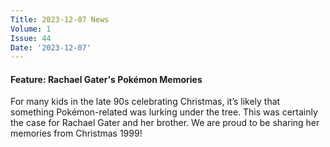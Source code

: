 ```yaml
---
Title: 2023-12-07 News
Volume: 1
Issue: 44
Date: '2023-12-07'
---
```

#### Feature: Rachael Gater's Pokémon Memories
For many kids in the late 90s celebrating Christmas, it’s likely that something Pokémon-related was lurking under the tree. This was certainly the case for Rachael Gater and her brother. We are proud to be sharing her memories from Christmas 1999!